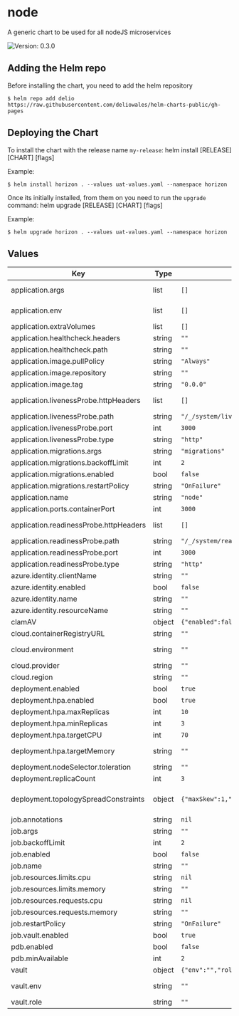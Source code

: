 # node

A generic chart to be used for all nodeJS microservices

![Version: 0.3.0](https://img.shields.io/badge/Version-0.3.0-informational?style=flat-square)

## Adding the Helm repo

Before installing the chart, you need to add the helm repository

```
$ helm repo add delio https://raw.githubusercontent.com/deliowales/helm-charts-public/gh-pages
```

## Deploying the Chart

To install the chart with the release name `my-release`:
helm install [RELEASE] [CHART] [flags]

Example:
```
$ helm install horizon . --values uat-values.yaml --namespace horizon
```

Once its initially installed, from them on you need to run the `upgrade` command:
helm upgrade [RELEASE] [CHART] [flags]

Example:
```
$ helm upgrade horizon . --values uat-values.yaml --namespace horizon
```

## Values

| Key | Type | Default | Description |
|-----|------|---------|-------------|
| application.args | list | `[]` | Any args that need to be supplied to the `ENTRYPOINT` command. |
| application.env | list | `[]` | Application environment variables. Currently, most of these should be stored in Vault and defined in Terragrunt. |
| application.extraVolumes | list | `[]` |  |
| application.healthcheck.headers | string | `""` |  |
| application.healthcheck.path | string | `""` |  |
| application.image.pullPolicy | string | `"Always"` |  |
| application.image.repository | string | `""` | Name of the ECR/ACR repository |
| application.image.tag | string | `"0.0.0"` | Image tag to be pulled |
| application.livenessProbe.httpHeaders | list | `[]` | Custom headers to set in the request. HTTP allows repeated headers. |
| application.livenessProbe.path | string | `"/_/system/liveness"` |  |
| application.livenessProbe.port | int | `3000` |  |
| application.livenessProbe.type | string | `"http"` | Type of liveness healthcheck. `http` or `tcp` |
| application.migrations.args | string | `"migrations"` |  |
| application.migrations.backoffLimit | int | `2` |  |
| application.migrations.enabled | bool | `false` |  |
| application.migrations.restartPolicy | string | `"OnFailure"` |  |
| application.name | string | `"node"` | Name of the application e.g. Deals |
| application.ports.containerPort | int | `3000` |  |
| application.readinessProbe.httpHeaders | list | `[]` | Custom headers to set in the request. HTTP allows repeated headers. |
| application.readinessProbe.path | string | `"/_/system/readiness"` |  |
| application.readinessProbe.port | int | `3000` |  |
| application.readinessProbe.type | string | `"http"` | Type of readiness healthcheck. `http` or `tcp` |
| azure.identity.clientName | string | `""` |  |
| azure.identity.enabled | bool | `false` |  |
| azure.identity.name | string | `""` |  |
| azure.identity.resourceName | string | `""` |  |
| clamAV | object | `{"enabled":false}` | Enable ClamAV. Currently only used by `virus-scanner`. |
| cloud.containerRegistryURL | string | `""` | **Required**: URL for the Container Registry |
| cloud.environment | string | `""` | **Required**: Cloud Environment. `staging-demo` (aws only), `demo`, `staging-production` (azure only) or `production`. |
| cloud.provider | string | `""` | **Required**: Cloud Provider. Either `AWS` or `Azure` |
| cloud.region | string | `""` | Cloud Region. Only needed for AWS |
| deployment.enabled | bool | `true` |  |
| deployment.hpa.enabled | bool | `true` |  |
| deployment.hpa.maxReplicas | int | `10` | Maximum number of replica pods |
| deployment.hpa.minReplicas | int | `3` | Minimum number of replica pods |
| deployment.hpa.targetCPU | int | `70` | Target CPU usage (%) |
| deployment.hpa.targetMemory | string | `""` | Target Memory usage (Mi). Default is `(request+limit) / 2`. Feel free to overwrite that here if necessary. |
| deployment.nodeSelector.toleration | string | `""` |  |
| deployment.replicaCount | int | `3` | Replica count not considering the HPA |
| deployment.topologySpreadConstraints | object | `{"maxSkew":1,"topologyKey":"topology.kubernetes.io/zone","whenUnsatisfiable":"ScheduleAnyway"}` | Configure Topology Spread Constrains. # Ref: https://kubernetes.io/docs/concepts/workloads/pods/pod-topology-spread-constraints |
| job.annotations | string | `nil` |  |
| job.args | string | `""` |  |
| job.backoffLimit | int | `2` |  |
| job.enabled | bool | `false` |  |
| job.name | string | `""` |  |
| job.resources.limits.cpu | string | `nil` |  |
| job.resources.limits.memory | string | `""` |  |
| job.resources.requests.cpu | string | `nil` |  |
| job.resources.requests.memory | string | `""` |  |
| job.restartPolicy | string | `"OnFailure"` |  |
| job.vault.enabled | bool | `true` |  |
| pdb.enabled | bool | `false` |  |
| pdb.minAvailable | int | `2` |  |
| vault | object | `{"env":"","role":""}` | Vault configuration |
| vault.env | string | `""` | Environment of the vault. Format: `<< env >>/<< vault name >> |
| vault.role | string | `""` | Role name |
